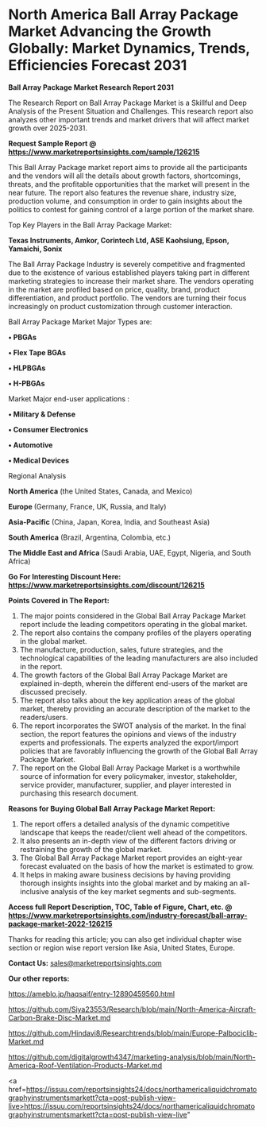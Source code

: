 # North America Ball Array Package Market Advancing the Growth Globally: Market Dynamics, Trends, Efficiencies Forecast 2031

<strong>Ball Array Package Market Research Report 2031</strong>

The Research Report on Ball Array Package Market is a Skillful and Deep Analysis of the Present Situation and Challenges. This research report also analyzes other important trends and market drivers that will affect market growth over 2025-2031.

<strong>Request Sample Report @ <a href=https://www.marketreportsinsights.com/sample/126215>https://www.marketreportsinsights.com/sample/126215</a></strong>

This Ball Array Package market report aims to provide all the participants and the vendors will all the details about growth factors, shortcomings, threats, and the profitable opportunities that the market will present in the near future. The report also features the revenue share, industry size, production volume, and consumption in order to gain insights about the politics to contest for gaining control of a large portion of the market share.

Top Key Players in the Ball Array Package Market:

<strong>Texas Instruments, Amkor, Corintech Ltd, ASE Kaohsiung, Epson, Yamaichi, Sonix</strong>

The Ball Array Package Industry is severely competitive and fragmented due to the existence of various established players taking part in different marketing strategies to increase their market share. The vendors operating in the market are profiled based on price, quality, brand, product differentiation, and product portfolio. The vendors are turning their focus increasingly on product customization through customer interaction.

Ball Array Package Market Major Types are:

<strong>• PBGAs

• Flex Tape BGAs

• HLPBGAs

• H-PBGAs</strong>

Market Major end-user applications :

<strong>• Military & Defense

• Consumer Electronics

• Automotive

• Medical Devices</strong>

Regional Analysis

</u><strong><b>North America</b></strong> (the United States, Canada, and Mexico)

<strong><b>Europe </b></strong>(Germany, France, UK, Russia, and Italy)

<strong><b>Asia-Pacific</b></strong> (China, Japan, Korea, India, and Southeast Asia)

<strong><b>South America</b></strong> (Brazil, Argentina, Colombia, etc.)

<strong><b>The Middle East and Africa</b></strong> (Saudi Arabia, UAE, Egypt, Nigeria, and South Africa)

<strong>Go For Interesting Discount Here: <a href=https://www.marketreportsinsights.com/discount/126215>https://www.marketreportsinsights.com/discount/126215</a></strong>

<strong>Points Covered in The Report:</strong>
<ol>
  <li>The major points considered in the Global Ball Array Package Market report include the leading competitors operating in the global market.</li>
  <li>The report also contains the company profiles of the players operating in the global market.</li>
  <li>The manufacture, production, sales, future strategies, and the technological capabilities of the leading manufacturers are also included in the report.</li>
  <li>The growth factors of the Global Ball Array Package Market are explained in-depth, wherein the different end-users of the market are discussed precisely.</li>
  <li>The report also talks about the key application areas of the global market, thereby providing an accurate description of the market to the readers/users.</li>
  <li>The report incorporates the SWOT analysis of the market. In the final section, the report features the opinions and views of the industry experts and professionals. The experts analyzed the export/import policies that are favorably influencing the growth of the Global Ball Array Package Market.</li>
  <li>The report on the Global Ball Array Package Market is a worthwhile source of information for every policymaker, investor, stakeholder, service provider, manufacturer, supplier, and player interested in purchasing this research document.</li>
</ol>
<strong>Reasons for Buying Global Ball Array Package Market Report:</strong>

<ol>
  <li>The report offers a detailed analysis of the dynamic competitive landscape that keeps the reader/client well ahead of the competitors.</li>
  <li>It also presents an in-depth view of the different factors driving or restraining the growth of the global market.</li>
  <li>The Global Ball Array Package Market report provides an eight-year forecast evaluated on the basis of how the market is estimated to grow.</li>
  <li>It helps in making aware business decisions by having providing thorough insights insights into the global market and by making an all-inclusive analysis of the key market segments and sub-segments.</li>
</ol>
<strong>Access full Report Description, TOC, Table of Figure, Chart, etc. @ <a href=https://www.marketreportsinsights.com/industry-forecast/ball-array-package-market-2022-126215>https://www.marketreportsinsights.com/industry-forecast/ball-array-package-market-2022-126215</a></strong>


Thanks for reading this article; you can also get individual chapter wise section or region wise report version like Asia, United States, Europe.

<strong>Contact Us:</strong>
sales@marketreportsinsights.com

<strong>Our other reports:</strong>

<a href=https://ameblo.jp/haqsaif/entry-12890459560.html>https://ameblo.jp/haqsaif/entry-12890459560.html</a>

<a href=https://github.com/Siya23553/Research/blob/main/North-America-Aircraft-Carbon-Brake-Disc-Market.md>https://github.com/Siya23553/Research/blob/main/North-America-Aircraft-Carbon-Brake-Disc-Market.md</a>

<a href=https://github.com/Hindavi8/Researchtrends/blob/main/Europe-Palbociclib-Market.md>https://github.com/Hindavi8/Researchtrends/blob/main/Europe-Palbociclib-Market.md</a>

<a href=https://github.com/digitalgrowth4347/marketing-analysis/blob/main/North-America-Roof-Ventilation-Products-Market.md>https://github.com/digitalgrowth4347/marketing-analysis/blob/main/North-America-Roof-Ventilation-Products-Market.md</a>

<a href=https://issuu.com/reportsinsights24/docs/northamericaliquidchromatographyinstrumentsmarkett?cta=post-publish-view-live>https://issuu.com/reportsinsights24/docs/northamericaliquidchromatographyinstrumentsmarkett?cta=post-publish-view-live</a>"
